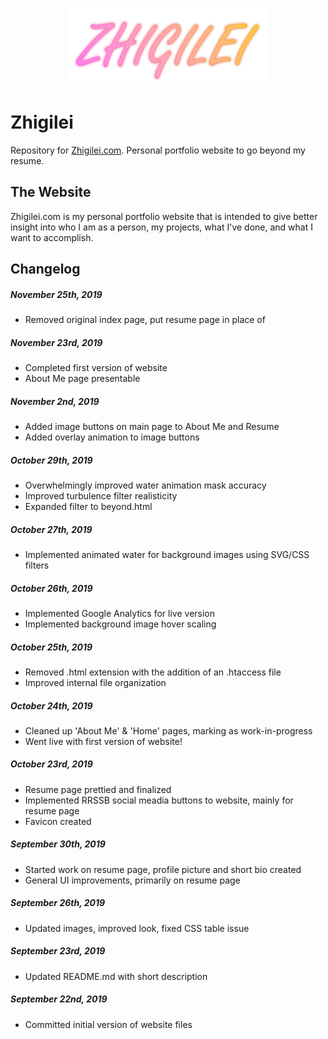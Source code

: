 <p align="center">
  <a href="http://zhigilei.com" target="_blank"><img width="320" height="124" src="https://raw.githubusercontent.com/vasilzhigilei/Zhigilei/master/zhigilei.png"></a>
</p>

Zhigilei
===============
Repository for [Zhigilei.com](http://zhigilei.com).
Personal portfolio website to go beyond my resume.

The Website
-------------------------------------
Zhigilei.com is my personal portfolio website that is intended to give better insight into who I am as a person, my projects, what I've done, and what I want to accomplish.

Changelog
---------

##### November 25th, 2019
* Removed original index page, put resume page in place of

##### November 23rd, 2019
* Completed first version of website
* About Me page presentable

##### November 2nd, 2019
* Added image buttons on main page to About Me and Resume
* Added overlay animation to image buttons

##### October 29th, 2019
* Overwhelmingly improved water animation mask accuracy
* Improved turbulence filter realisticity
* Expanded filter to beyond.html

##### October 27th, 2019
* Implemented animated water for background images using SVG/CSS filters

##### October 26th, 2019
* Implemented Google Analytics for live version
* Implemented background image hover scaling

##### October 25th, 2019
* Removed .html extension with the addition of an .htaccess file
* Improved internal file organization

##### October 24th, 2019
* Cleaned up 'About Me' & 'Home' pages, marking as work-in-progress
* Went live with first version of website!

##### October 23rd, 2019
* Resume page prettied and finalized
* Implemented RRSSB social meadia buttons to website, mainly for resume page
* Favicon created

##### September 30th, 2019
* Started work on resume page, profile picture and short bio created
* General UI improvements, primarily on resume page

##### September 26th, 2019
* Updated images, improved look, fixed CSS table issue

##### September 23rd, 2019
* Updated README.md with short description

##### September 22nd, 2019
* Committed initial version of website files
